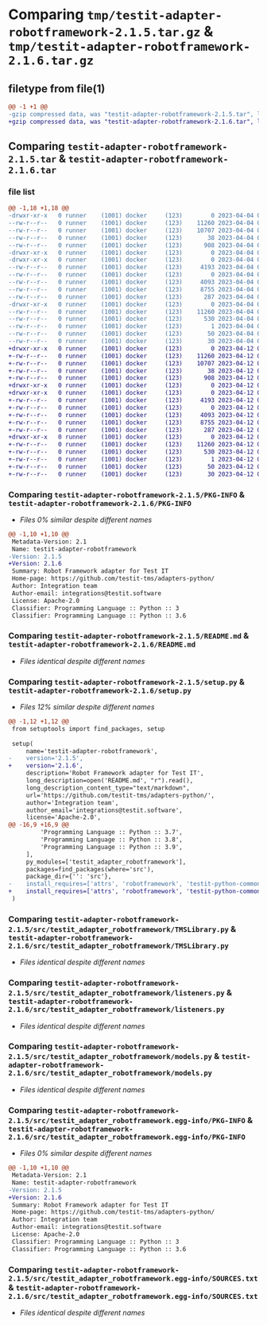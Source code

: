 # Comparing `tmp/testit-adapter-robotframework-2.1.5.tar.gz` & `tmp/testit-adapter-robotframework-2.1.6.tar.gz`

## filetype from file(1)

```diff
@@ -1 +1 @@
-gzip compressed data, was "testit-adapter-robotframework-2.1.5.tar", last modified: Tue Apr  4 07:02:40 2023, max compression
+gzip compressed data, was "testit-adapter-robotframework-2.1.6.tar", last modified: Wed Apr 12 09:36:28 2023, max compression
```

## Comparing `testit-adapter-robotframework-2.1.5.tar` & `testit-adapter-robotframework-2.1.6.tar`

### file list

```diff
@@ -1,18 +1,18 @@
-drwxr-xr-x   0 runner    (1001) docker     (123)        0 2023-04-04 07:02:40.831172 testit-adapter-robotframework-2.1.5/
--rw-r--r--   0 runner    (1001) docker     (123)    11260 2023-04-04 07:02:40.831172 testit-adapter-robotframework-2.1.5/PKG-INFO
--rw-r--r--   0 runner    (1001) docker     (123)    10707 2023-04-04 07:02:08.000000 testit-adapter-robotframework-2.1.5/README.md
--rw-r--r--   0 runner    (1001) docker     (123)       38 2023-04-04 07:02:40.831172 testit-adapter-robotframework-2.1.5/setup.cfg
--rw-r--r--   0 runner    (1001) docker     (123)      908 2023-04-04 07:02:08.000000 testit-adapter-robotframework-2.1.5/setup.py
-drwxr-xr-x   0 runner    (1001) docker     (123)        0 2023-04-04 07:02:40.831172 testit-adapter-robotframework-2.1.5/src/
-drwxr-xr-x   0 runner    (1001) docker     (123)        0 2023-04-04 07:02:40.831172 testit-adapter-robotframework-2.1.5/src/testit_adapter_robotframework/
--rw-r--r--   0 runner    (1001) docker     (123)     4193 2023-04-04 07:02:08.000000 testit-adapter-robotframework-2.1.5/src/testit_adapter_robotframework/TMSLibrary.py
--rw-r--r--   0 runner    (1001) docker     (123)        0 2023-04-04 07:02:08.000000 testit-adapter-robotframework-2.1.5/src/testit_adapter_robotframework/__init__.py
--rw-r--r--   0 runner    (1001) docker     (123)     4093 2023-04-04 07:02:08.000000 testit-adapter-robotframework-2.1.5/src/testit_adapter_robotframework/listeners.py
--rw-r--r--   0 runner    (1001) docker     (123)     8755 2023-04-04 07:02:08.000000 testit-adapter-robotframework-2.1.5/src/testit_adapter_robotframework/models.py
--rw-r--r--   0 runner    (1001) docker     (123)      287 2023-04-04 07:02:08.000000 testit-adapter-robotframework-2.1.5/src/testit_adapter_robotframework/utils.py
-drwxr-xr-x   0 runner    (1001) docker     (123)        0 2023-04-04 07:02:40.831172 testit-adapter-robotframework-2.1.5/src/testit_adapter_robotframework.egg-info/
--rw-r--r--   0 runner    (1001) docker     (123)    11260 2023-04-04 07:02:40.000000 testit-adapter-robotframework-2.1.5/src/testit_adapter_robotframework.egg-info/PKG-INFO
--rw-r--r--   0 runner    (1001) docker     (123)      530 2023-04-04 07:02:40.000000 testit-adapter-robotframework-2.1.5/src/testit_adapter_robotframework.egg-info/SOURCES.txt
--rw-r--r--   0 runner    (1001) docker     (123)        1 2023-04-04 07:02:40.000000 testit-adapter-robotframework-2.1.5/src/testit_adapter_robotframework.egg-info/dependency_links.txt
--rw-r--r--   0 runner    (1001) docker     (123)       50 2023-04-04 07:02:40.000000 testit-adapter-robotframework-2.1.5/src/testit_adapter_robotframework.egg-info/requires.txt
--rw-r--r--   0 runner    (1001) docker     (123)       30 2023-04-04 07:02:40.000000 testit-adapter-robotframework-2.1.5/src/testit_adapter_robotframework.egg-info/top_level.txt
+drwxr-xr-x   0 runner    (1001) docker     (123)        0 2023-04-12 09:36:28.053650 testit-adapter-robotframework-2.1.6/
+-rw-r--r--   0 runner    (1001) docker     (123)    11260 2023-04-12 09:36:28.053650 testit-adapter-robotframework-2.1.6/PKG-INFO
+-rw-r--r--   0 runner    (1001) docker     (123)    10707 2023-04-12 09:35:58.000000 testit-adapter-robotframework-2.1.6/README.md
+-rw-r--r--   0 runner    (1001) docker     (123)       38 2023-04-12 09:36:28.053650 testit-adapter-robotframework-2.1.6/setup.cfg
+-rw-r--r--   0 runner    (1001) docker     (123)      908 2023-04-12 09:35:58.000000 testit-adapter-robotframework-2.1.6/setup.py
+drwxr-xr-x   0 runner    (1001) docker     (123)        0 2023-04-12 09:36:28.049650 testit-adapter-robotframework-2.1.6/src/
+drwxr-xr-x   0 runner    (1001) docker     (123)        0 2023-04-12 09:36:28.053650 testit-adapter-robotframework-2.1.6/src/testit_adapter_robotframework/
+-rw-r--r--   0 runner    (1001) docker     (123)     4193 2023-04-12 09:35:58.000000 testit-adapter-robotframework-2.1.6/src/testit_adapter_robotframework/TMSLibrary.py
+-rw-r--r--   0 runner    (1001) docker     (123)        0 2023-04-12 09:35:58.000000 testit-adapter-robotframework-2.1.6/src/testit_adapter_robotframework/__init__.py
+-rw-r--r--   0 runner    (1001) docker     (123)     4093 2023-04-12 09:35:58.000000 testit-adapter-robotframework-2.1.6/src/testit_adapter_robotframework/listeners.py
+-rw-r--r--   0 runner    (1001) docker     (123)     8755 2023-04-12 09:35:58.000000 testit-adapter-robotframework-2.1.6/src/testit_adapter_robotframework/models.py
+-rw-r--r--   0 runner    (1001) docker     (123)      287 2023-04-12 09:35:58.000000 testit-adapter-robotframework-2.1.6/src/testit_adapter_robotframework/utils.py
+drwxr-xr-x   0 runner    (1001) docker     (123)        0 2023-04-12 09:36:28.053650 testit-adapter-robotframework-2.1.6/src/testit_adapter_robotframework.egg-info/
+-rw-r--r--   0 runner    (1001) docker     (123)    11260 2023-04-12 09:36:28.000000 testit-adapter-robotframework-2.1.6/src/testit_adapter_robotframework.egg-info/PKG-INFO
+-rw-r--r--   0 runner    (1001) docker     (123)      530 2023-04-12 09:36:28.000000 testit-adapter-robotframework-2.1.6/src/testit_adapter_robotframework.egg-info/SOURCES.txt
+-rw-r--r--   0 runner    (1001) docker     (123)        1 2023-04-12 09:36:28.000000 testit-adapter-robotframework-2.1.6/src/testit_adapter_robotframework.egg-info/dependency_links.txt
+-rw-r--r--   0 runner    (1001) docker     (123)       50 2023-04-12 09:36:28.000000 testit-adapter-robotframework-2.1.6/src/testit_adapter_robotframework.egg-info/requires.txt
+-rw-r--r--   0 runner    (1001) docker     (123)       30 2023-04-12 09:36:28.000000 testit-adapter-robotframework-2.1.6/src/testit_adapter_robotframework.egg-info/top_level.txt
```

### Comparing `testit-adapter-robotframework-2.1.5/PKG-INFO` & `testit-adapter-robotframework-2.1.6/PKG-INFO`

 * *Files 0% similar despite different names*

```diff
@@ -1,10 +1,10 @@
 Metadata-Version: 2.1
 Name: testit-adapter-robotframework
-Version: 2.1.5
+Version: 2.1.6
 Summary: Robot Framework adapter for Test IT
 Home-page: https://github.com/testit-tms/adapters-python/
 Author: Integration team
 Author-email: integrations@testit.software
 License: Apache-2.0
 Classifier: Programming Language :: Python :: 3
 Classifier: Programming Language :: Python :: 3.6
```

### Comparing `testit-adapter-robotframework-2.1.5/README.md` & `testit-adapter-robotframework-2.1.6/README.md`

 * *Files identical despite different names*

### Comparing `testit-adapter-robotframework-2.1.5/setup.py` & `testit-adapter-robotframework-2.1.6/setup.py`

 * *Files 12% similar despite different names*

```diff
@@ -1,12 +1,12 @@
 from setuptools import find_packages, setup
 
 setup(
     name='testit-adapter-robotframework',
-    version='2.1.5',
+    version='2.1.6',
     description='Robot Framework adapter for Test IT',
     long_description=open('README.md', "r").read(),
     long_description_content_type="text/markdown",
     url='https://github.com/testit-tms/adapters-python/',
     author='Integration team',
     author_email='integrations@testit.software',
     license='Apache-2.0',
@@ -16,9 +16,9 @@
         'Programming Language :: Python :: 3.7',
         'Programming Language :: Python :: 3.8',
         'Programming Language :: Python :: 3.9',
     ],
     py_modules=['testit_adapter_robotframework'],
     packages=find_packages(where='src'),
     package_dir={'': 'src'},
-    install_requires=['attrs', 'robotframework', 'testit-python-commons==2.1.5']
+    install_requires=['attrs', 'robotframework', 'testit-python-commons==2.1.6']
 )
```

### Comparing `testit-adapter-robotframework-2.1.5/src/testit_adapter_robotframework/TMSLibrary.py` & `testit-adapter-robotframework-2.1.6/src/testit_adapter_robotframework/TMSLibrary.py`

 * *Files identical despite different names*

### Comparing `testit-adapter-robotframework-2.1.5/src/testit_adapter_robotframework/listeners.py` & `testit-adapter-robotframework-2.1.6/src/testit_adapter_robotframework/listeners.py`

 * *Files identical despite different names*

### Comparing `testit-adapter-robotframework-2.1.5/src/testit_adapter_robotframework/models.py` & `testit-adapter-robotframework-2.1.6/src/testit_adapter_robotframework/models.py`

 * *Files identical despite different names*

### Comparing `testit-adapter-robotframework-2.1.5/src/testit_adapter_robotframework.egg-info/PKG-INFO` & `testit-adapter-robotframework-2.1.6/src/testit_adapter_robotframework.egg-info/PKG-INFO`

 * *Files 0% similar despite different names*

```diff
@@ -1,10 +1,10 @@
 Metadata-Version: 2.1
 Name: testit-adapter-robotframework
-Version: 2.1.5
+Version: 2.1.6
 Summary: Robot Framework adapter for Test IT
 Home-page: https://github.com/testit-tms/adapters-python/
 Author: Integration team
 Author-email: integrations@testit.software
 License: Apache-2.0
 Classifier: Programming Language :: Python :: 3
 Classifier: Programming Language :: Python :: 3.6
```

### Comparing `testit-adapter-robotframework-2.1.5/src/testit_adapter_robotframework.egg-info/SOURCES.txt` & `testit-adapter-robotframework-2.1.6/src/testit_adapter_robotframework.egg-info/SOURCES.txt`

 * *Files identical despite different names*

